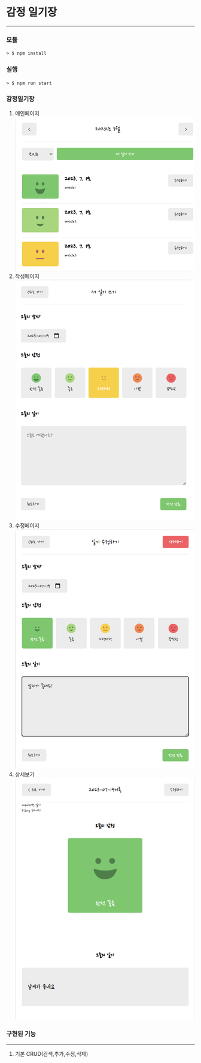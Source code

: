 # 감정 일기장

---


### 모듈 <br/>
```
> $ npm install
```


### 실행 <br/>
```
> $ npm run start
```

### 감정일기장<br/>

1. 메인페이지<br/>
   ![CreatePlan](./img/mainpage.png)
2. 작성페이지<br/>
   ![CreatePlan](./img/newpage.png)
3. 수정페이지<br/>
   ![CreatePlan](./img/editorpage.png)
4. 상세보기<br/>
   ![CreatePlan](./img/viewerpage.png)


### 구현된 기능

---

1. 기본 CRUD(검색,추가,수정,삭제)



